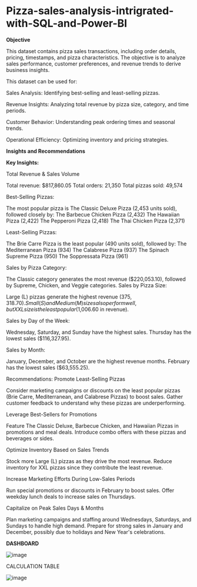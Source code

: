 # Pizza-sales-analysis-intrigrated-with-SQL-and-Power-BI

**Objective**

This dataset contains pizza sales transactions, including order details, pricing, timestamps, and pizza characteristics. The objective is to analyze sales performance, customer preferences, and revenue trends to derive business insights.

This dataset can be used for:

Sales Analysis: Identifying best-selling and least-selling pizzas.

Revenue Insights: Analyzing total revenue by pizza size, category, and time periods.

Customer Behavior: Understanding peak ordering times and seasonal trends.

Operational Efficiency: Optimizing inventory and pricing strategies.



**Insights and Recommendations**

**Key Insights:**

Total Revenue & Sales Volume

Total revenue: $817,860.05
Total orders: 21,350
Total pizzas sold: 49,574

Best-Selling Pizzas:

The most popular pizza is The Classic Deluxe Pizza (2,453 units sold), followed closely by:
The Barbecue Chicken Pizza (2,432)
The Hawaiian Pizza (2,422)
The Pepperoni Pizza (2,418)
The Thai Chicken Pizza (2,371)

Least-Selling Pizzas:

The Brie Carre Pizza is the least popular (490 units sold), followed by:
The Mediterranean Pizza (934)
The Calabrese Pizza (937)
The Spinach Supreme Pizza (950)
The Soppressata Pizza (961)

Sales by Pizza Category:

The Classic category generates the most revenue ($220,053.10), followed by Supreme, Chicken, and Veggie categories.
Sales by Pizza Size:

Large (L) pizzas generate the highest revenue ($375,318.70).
Small (S) and Medium (M) sizes also perform well, but XXL size is the least popular ($1,006.60 in revenue).

Sales by Day of the Week:

Wednesday, Saturday, and Sunday have the highest sales.
Thursday has the lowest sales ($116,327.95).

Sales by Month:

January, December, and October are the highest revenue months.
February has the lowest sales ($63,555.25).



Recommendations:
Promote Least-Selling Pizzas

Consider marketing campaigns or discounts on the least popular pizzas (Brie Carre, Mediterranean, and Calabrese Pizzas) to boost sales.
Gather customer feedback to understand why these pizzas are underperforming.

Leverage Best-Sellers for Promotions

Feature The Classic Deluxe, Barbecue Chicken, and Hawaiian Pizzas in promotions and meal deals.
Introduce combo offers with these pizzas and beverages or sides.

Optimize Inventory Based on Sales Trends

Stock more Large (L) pizzas as they drive the most revenue.
Reduce inventory for XXL pizzas since they contribute the least revenue.

Increase Marketing Efforts During Low-Sales Periods

Run special promotions or discounts in February to boost sales.
Offer weekday lunch deals to increase sales on Thursdays.


Capitalize on Peak Sales Days & Months

Plan marketing campaigns and staffing around Wednesdays, Saturdays, and Sundays to handle high demand.
Prepare for strong sales in January and December, possibly due to holidays and New Year's celebrations.

**DASHBOARD**

![image](https://github.com/user-attachments/assets/a35ce4d6-4595-4215-a427-57cbc0841de8)

CALCULATION TABLE

![image](https://github.com/user-attachments/assets/1a525c40-9e46-46be-b154-dca90ba1727e)


